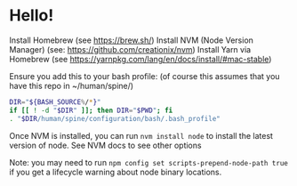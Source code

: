 # Hello!

Install Homebrew (see https://brew.sh/)
Install NVM (Node Version Manager) (see: https://github.com/creationix/nvm)
Install Yarn via Homebrew (see https://yarnpkg.com/lang/en/docs/install/#mac-stable)

Ensure you add this to your bash profile:
(of course this assumes that you have this repo in ~/human/spine/)

```bash
DIR="${BASH_SOURCE%/*}"
if [[ ! -d "$DIR" ]]; then DIR="$PWD"; fi
. "$DIR/human/spine/configuration/bash/.bash_profile"
```

Once NVM is installed, you can run `nvm install node` to install the latest version of node.
See NVM docs to see other options

Note: you may need to run `npm config set scripts-prepend-node-path true` if you get a lifecycle warning about node binary locations.